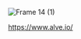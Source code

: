 ![Frame 14 (1)](https://user-images.githubusercontent.com/61861940/125545993-bad88328-7c92-4b49-a415-5eb434788ac9.jpg)

https://www.alve.io/
